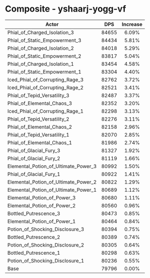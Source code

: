 # Composite - yshaarj-yogg-vf
| Actor | DPS | Increase |
|---|:---:|:---:|
|Phial_of_Charged_Isolation_3|84655|6.09%|
|Phial_of_Static_Empowerment_3|84434|5.81%|
|Phial_of_Charged_Isolation_2|84018|5.29%|
|Phial_of_Static_Empowerment_2|83817|5.04%|
|Phial_of_Charged_Isolation_1|83454|4.58%|
|Phial_of_Static_Empowerment_1|83304|4.40%|
|Iced_Phial_of_Corrupting_Rage_3|82762|3.72%|
|Iced_Phial_of_Corrupting_Rage_2|82521|3.41%|
|Phial_of_Tepid_Versatility_3|82487|3.37%|
|Phial_of_Elemental_Chaos_3|82352|3.20%|
|Iced_Phial_of_Corrupting_Rage_1|82298|3.13%|
|Phial_of_Tepid_Versatility_2|82276|3.11%|
|Phial_of_Elemental_Chaos_2|82158|2.96%|
|Phial_of_Tepid_Versatility_1|82070|2.85%|
|Phial_of_Elemental_Chaos_1|81986|2.74%|
|Phial_of_Glacial_Fury_3|81327|1.92%|
|Phial_of_Glacial_Fury_2|81119|1.66%|
|Elemental_Potion_of_Ultimate_Power_3|80992|1.50%|
|Phial_of_Glacial_Fury_1|80922|1.41%|
|Elemental_Potion_of_Ultimate_Power_2|80822|1.29%|
|Elemental_Potion_of_Ultimate_Power_1|80689|1.12%|
|Elemental_Potion_of_Power_3|80680|1.11%|
|Elemental_Potion_of_Power_2|80560|0.96%|
|Bottled_Putrescence_3|80473|0.85%|
|Elemental_Potion_of_Power_1|80464|0.84%|
|Potion_of_Shocking_Disclosure_3|80394|0.75%|
|Bottled_Putrescence_2|80389|0.74%|
|Potion_of_Shocking_Disclosure_2|80305|0.64%|
|Bottled_Putrescence_1|80298|0.63%|
|Potion_of_Shocking_Disclosure_1|80236|0.55%|
|Base|79796|0.00%|
